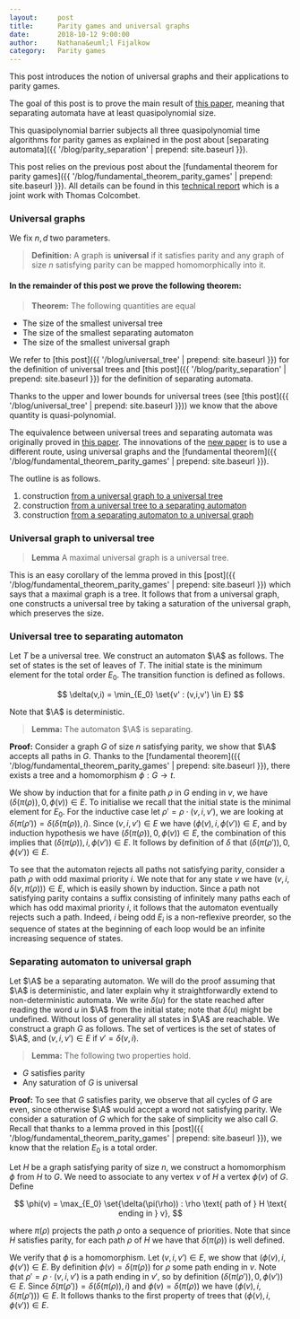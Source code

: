 ```yaml
---
layout:     post
title:      Parity games and universal graphs 
date:       2018-10-12 9:00:00
author:     Nathana&euml;l Fijalkow
category:   Parity games
---
```


<script type="text/x-mathjax-config">
MathJax.Hub.Config({
  TeX: {
    Macros: {
      A: "{\\mathcal{A}}",
      Parity: "{\\text{Parity}}",
      G: "{\\mathcal{G}}",
      WE: "{\\mathcal{W}_{\\text{Eve}}}",
      U: "{\\mathcal{U}}",
      enc: "{\\text{enc}}",
      deltasucc: "{\\delta_{\\text{succ}}}",
      last: "{\\text{last}}",
    }
  }
});
</script>

<p class="intro"><span class="dropcap">T</span>his post introduces the notion of universal graphs and their applications to parity games.</p>

The goal of this post is to prove the main result of [this paper](https://arxiv.org/abs/1807.10546),
meaning that separating automata have at least quasipolynomial size.

This quasipolynomial barrier subjects all three quasipolynomial time algorithms for parity games as explained in the post about [separating automata]({{ '/blog/parity_separation' | prepend: site.baseurl }}).

This post relies on the previous post about the [fundamental theorem for parity games]({{ '/blog/fundamental_theorem_parity_games' | prepend: site.baseurl }}).
All details can be found in this [technical report](https://arxiv.org/abs/1810.05106) which is a joint work with Thomas Colcombet.

### Universal graphs
We fix $n,d$ two parameters.

> **Definition:** A graph is **universal** if it satisfies parity and 
any graph of size $n$ satisfying parity can be mapped homomorphically into it.

<!--
We show that universal graphs can be used to construct a conceptually simple algorithm for parity games.
Consider a game $\G$ and a universal graph $\U$, we construct a safety game $\G \times \U$ 
where Eve chooses which edge to follow on the second component,
and she wins if she manages to play forever.

> **Theorem:**
Let $\G$ be a parity game and $\U$ a universal graph.
Then Eve wins in $\G$ if and only if she wins in $\G \times \U$.

**Proof:**
Let us assume that Eve wins in $\G$, let $\sigma$ be a positional strategy in $\G$. 
We consider the graph $\G[\sigma]$, by definition there exists a homomorphism from $\G[\sigma]$ to $\U$. 
We construct a winning strategy in $\G \times \U$ by playing as in $\sigma$ in the first component
and following the homomorphism on the second component.
Conversely, a winning strategy in $\G \times \U$ induces a winning strategy in $\G$ since $\U$ satisfies parity.

It follows that solving the parity game is equivalent to solving a safety game of size $n \times \|\U\|$, where $\|\U\|$ is the size of the universal graph.
Since solving a safety game can be done in linear time, this gives an algorithm whose running time is linear in $n$ and $\|\U\|$.

If you have just read the post about [separating automata]({{ '/blog/parity_separation' | prepend: site.baseurl }}) what is above should sound very familiar.
-->

#### In the remainder of this post we prove the following theorem:

> **Theorem:**
The following quantities are equal
* The size of the smallest universal tree
* The size of the smallest separating automaton
* The size of the smallest universal graph

We refer to [this post]({{ '/blog/universal_tree' | prepend: site.baseurl }}) for the definition of universal trees
and [this post]({{ '/blog/parity_separation' | prepend: site.baseurl }}) for the definition of separating automata.

Thanks to the upper and lower bounds for universal trees (see [this post]({{ '/blog/universal_tree' | prepend: site.baseurl }})) we know that the above quantity
is quasi-polynomial.

The equivalence between universal trees and separating automata was originally proved in [this paper](https://arxiv.org/abs/1807.10546).
The innovations of the [new paper](https://arxiv.org/abs/1810.05106) is to use a different route, using universal graphs
and the [fundamental theorem]({{ '/blog/fundamental_theorem_parity_games' | prepend: site.baseurl }}).

The outline is as follows.
1. construction [from a universal graph to a universal tree](#graph_to_tree)
2. construction [from a universal tree to a separating automaton](#tree_to_automaton)
3. construction [from a separating automaton to a universal graph](#automaton_to_graph)

### <a name="graph_to_tree">Universal graph to universal tree</a>
> **Lemma**
A maximal universal graph is a universal tree.

This is an easy corollary of the lemma proved in this [post]({{ '/blog/fundamental_theorem_parity_games' | prepend: site.baseurl }})
which says that a maximal graph is a tree.
It follows that from a universal graph, one constructs a universal tree by taking a saturation of the universal graph,
which preserves the size.

### <a name="tree_to_automaton">Universal tree to separating automaton</a>
Let $T$ be a universal tree. 
We construct an automaton $\A$ as follows.
The set of states is the set of leaves of $T$. 
The initial state is the minimum element for the total order $E_0$.
The transition function is defined as follows.

$$
\delta(v,i) = \min_{E_0} \set{v' : (v,i,v') \in E}
$$

Note that $\A$ is deterministic.

> **Lemma:**
The automaton $\A$ is separating.

**Proof:**
Consider a graph $G$ of size $n$ satisfying parity, we show that $\A$ accepts all paths in $G$.
Thanks to the [fundamental theorem]({{ '/blog/fundamental_theorem_parity_games' | prepend: site.baseurl }}), there exists a tree and a homomorphism $\phi : G \to t$.

We show by induction that for a finite path $\rho$ in $G$ ending in $v$, 
we have $(\delta(\pi(\rho)), 0, \phi(v)) \in E$.
To initialise we recall that the initial state is the minimal element for $E_0$.
For the inductive case let $\rho' = \rho \cdot (v,i,v')$, we are looking at $\delta(\pi(\rho')) = \delta(\delta(\pi(\rho)),i)$.
Since $(v,i,v') \in E$ we have $(\phi(v),i,\phi(v')) \in E$,
and by induction hypothesis we have $(\delta(\pi(\rho)), 0, \phi(v)) \in E$,
the combination of this implies that $(\delta(\pi(\rho)), i, \phi(v')) \in E$.
It follows by definition of $\delta$ that $(\delta(\pi(\rho')), 0, \phi(v')) \in E$.

To see that the automaton rejects all paths not satisfying parity, consider a path $\rho$ with odd maximal priority $i$.
We note that for any state $v$ we have $(v,i,\delta(v,\pi(\rho))) \in E$, which is easily shown by induction.
Since a path not satisfying parity contains a suffix consisting of infinitely many paths 
each of which has odd maximal priority $i$, it follows that the automaton eventually rejects such a path.
Indeed, $i$ being odd $E_i$ is a non-reflexive preorder, so the sequence of states at the beginning of each loop 
would be an infinite increasing sequence of states.


### <a name="automaton_to_graph">Separating automaton to universal graph</a>
Let $\A$ be a separating automaton. 
We will do the proof assuming that $\A$ is deterministic, and later explain why it straightforwardly extend to non-deterministic automata.
We write $\delta(u)$ for the state reached after reading the word $u$ in $\A$ from the initial state; 
note that $\delta(u)$ might be undefined.
Without loss of generality all states in $\A$ are reachable.
We construct a graph $G$ as follows.
The set of vertices is the set of states of $\A$, and $(v,i,v') \in E$ if $v' = \delta(v,i)$.

> **Lemma:**
The following two properties hold.
* $G$ satisfies parity
* Any saturation of $G$ is universal

**Proof:**
To see that $G$ satisfies parity, we observe that all cycles of $G$ are even, since otherwise $\A$ would accept a word not satisfying parity.
We consider a saturation of $G$ which for the sake of simplicity we also call $G$.
Recall that thanks to a lemma proved in this [post]({{ '/blog/fundamental_theorem_parity_games' | prepend: site.baseurl }}),
we know that the relation $E_0$ is a total order.

Let $H$ be a graph satisfying parity of size $n$, we construct a homomorphism $\phi$ from $H$ to $G$.
We need to associate to any vertex $v$ of $H$ a vertex $\phi(v)$ of $G$.
Define

$$
\phi(v) = \max_{E_0} \set{\delta(\pi(\rho)) : \rho \text{ path of } H \text{ ending in } v},
$$

where $\pi(\rho)$ projects the path $\rho$ onto a sequence of priorities.
Note that since $H$ satisfies parity, for each path $\rho$ of $H$ we have that $\delta(\pi(\rho))$ is well defined.

We verify that $\phi$ is a homomorphism.
Let $(v,i,v') \in E$, we show that $(\phi(v),i,\phi(v')) \in E$.
By definition $\phi(v) = \delta(\pi(\rho))$ for $\rho$ some path ending in $v$.
Note that $\rho' = \rho \cdot (v,i,v')$ is a path ending in $v'$, so by definition $(\delta(\pi(\rho')),0,\phi(v')) \in E$.
Since $\delta(\pi(\rho')) = \delta(\delta(\pi(\rho)),i)$ and $\phi(v) = \delta(\pi(\rho))$ we have $(\phi(v),i,\delta(\pi(\rho'))) \in E$.
It follows thanks to the first property of trees that $(\phi(v),i,\phi(v')) \in E$.


